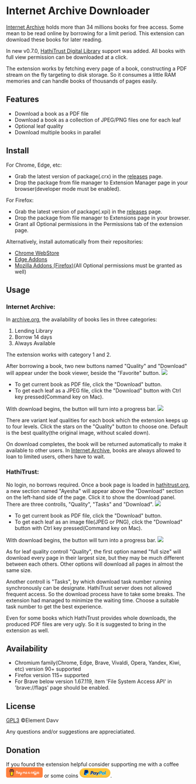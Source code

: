 # Internet Archive Downloader

[Internet Archive](https://archive.org) holds more than 34 millions books for free access. Some mean to be read online by borrowing for a limit period. This extension can download these books for later reading.

In new v0.7.0, [HathiTrust Digital Library](https://hathitrust.org) support was added. All books with full view permission can be downloaded at a click.

The extension works by fetching every page of a book, constructing a PDF stream on the fly targeting to disk storage. So it consumes a little RAM memories and can handle books of thousands of pages easily.

## Features
* Download a book as a PDF file
* Download a book as a collection of JPEG/PNG files one for each leaf
* Optional leaf quality
* Download multiple books in parallel

## Install
For Chrome, Edge, etc:
* Grab the latest version of package(.crx) in the [releases](https://github.com/elementdavv/internet_archive_downloader/releases) page.
* Drop the package from file manager to Extension Manager page in your browser(developer mode must be enabled).

For Firefox:
* Grab the latest version of package(.xpi) in the [releases](https://github.com/elementdavv/internet_archive_downloader/releases) page.
* Drop the package from file manager to Extensions page in your browser.
* Grant all Optional permissions in the Permissions tab of the extension page.

Alternatively, install automatically from their repositories:
- [Chrome WebStore](https://chrome.google.com/webstore/detail/internet-archive-download/keimonnoakgkpnifppoomfdlkadghkjb)
- [Edge Addons](https://microsoftedge.microsoft.com/addons/detail/internet-archive-download/cnpoedgimjaecinmgfnfhfmcpcngeeje)
- [Mozilla Addons (Firefox)](https://addons.mozilla.org/en-US/firefox/addon/internet_archive_downloader/)(All Optional permissions must be granted as well)

## Usage
### Internet Archive:
In [archive.org](https://archive.org), the availability of books lies in three categories:
1) Lending Library
2) Borrow 14 days
3) Always Available

The extension works with category 1 and 2.

After borrowing a book, two new buttons named "Quality" and "Download" will appear under the book viewer, beside the "Favorite" button. 
<image src="resources/capture/borrow1_1280.png">

* To get current book as PDF file, click the "Download" button.
* To get each leaf as a JPEG file, click the "Download" button with Ctrl key pressed(Command key on Mac).

With download begins, the button will turn into a progress bar.
<image src="resources/capture/download1_1280.png">

There are variant leaf qualities for each book which the extension keeps up to four levels. Click the stars on the "Quality" button to choose one. Default is the best quality(the original image, without scaled down).

On download completes, the book will be returned automatically to make it available to other users. In [Internet Archive](https://archive.org), books are always allowed to loan to limited users, others have to wait.

### HathiTrust:
No login, no borrows required. Once a book page is loaded in [hathitrust.org](https://hathitrust.org), a new section named "Ayesha" will appear above the "Download" section on the left-hand side of the page. Click it to show the download panel. There are three controlls, "Quality", "Tasks" and "Download".
<image src="resources/capture/borrow2_1280.png">

* To get current book as PDF file, click the "Download" button.
* To get each leaf as an image file(JPEG or PNG), click the "Download" button with Ctrl key pressed(Command key on Mac).

With download begins, the button will turn into a progress bar.
<image src="resources/capture/download2_1280.png">

As for leaf quality controll "Quality", the first option named "full size" will download every page in their largest size, but they may be much different between each others. Other options will download all pages in almost the same size.

Another controll is "Tasks", by which download task number running synchronously can be designate. HathiTrust server does not allowed frequent access. So the download process have to take some breaks. The extension had managed to minimize the waiting time. Choose a suitable task number to get the best experience.

Even for some books which HathiTrust provides whole downloads, the produced PDF files are very ugly. So it is suggested to bring in the extension as well.

## Availability
* Chromium family(Chrome, Edge, Brave, Vivaldi, Opera, Yandex, Kiwi, etc) version 90+ supported
* Firefox version 115+ supported
* For Brave below version 1.67.119, item 'File System Access API' in 'brave://flags' page should be enabled.

## License
[GPL3](LICENSE) ©Element Davv

Any questions and/or suggestions are appreciatiated.

## Donation
If you found the extension helpful consider supporting me with a coffee <a href='https://www.buymeacoffee.com/timelegend' target='_blank'><img src='resources/logo/bmc-orange.png' style='width:100px;height:28px'></a> or some coins [![donate](resources/pp-logo.png)](https://paypal.me/timelegend).
